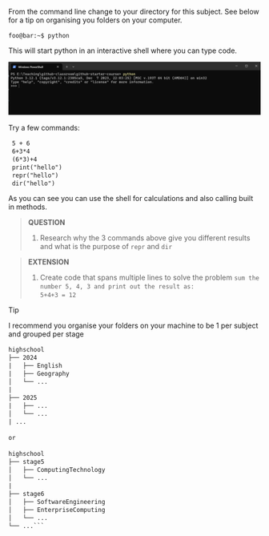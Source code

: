 
From the command line change to your directory for this subject. See below for a tip on organising you folders on your computer.

```console
foo@bar:~$ python
```
This will start python in an interactive shell where you can type code.

![](images/python_shell.png)

Try a few commands:
```
 5 + 6
 6+3*4
 (6*3)+4
 print("hello")
 repr("hello")
 dir("hello")
```

As you can see you can use the shell for calculations and also calling built in methods.

> **QUESTION**<br>
> 1. Research why the 3 commands above give you different results and what is the purpose of `repr` and `dir`

> **EXTENSION**<br>
> 1. Create code that spans multiple lines to solve the problem `sum the number 5, 4, 3 and print out the result as:`<br> `5+4+3 = 12`

>[!Tip]
> I recommend you organise your folders on your machine to be 1 per subject and grouped per stage

```
highschool
├── 2024
|   ├── English
|   ├── Geography
│   └── ...
|
├── 2025
|   ├── ...
│   └── ...
| ...

or 

highschool
├── stage5
│   ├── ComputingTechnology
│   └── ...
|
├── stage6
│   ├── SoftwareEngineering
│   ├── EnterpriseComputing
│   └── ...
└── ...```

